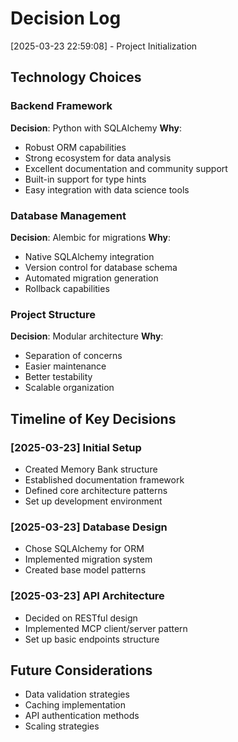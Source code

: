 # Decision Log

[2025-03-23 22:59:08] - Project Initialization

## Technology Choices

### Backend Framework
**Decision**: Python with SQLAlchemy
**Why**: 
- Robust ORM capabilities
- Strong ecosystem for data analysis
- Excellent documentation and community support
- Built-in support for type hints
- Easy integration with data science tools

### Database Management
**Decision**: Alembic for migrations
**Why**:
- Native SQLAlchemy integration
- Version control for database schema
- Automated migration generation
- Rollback capabilities

### Project Structure
**Decision**: Modular architecture
**Why**:
- Separation of concerns
- Easier maintenance
- Better testability
- Scalable organization

## Timeline of Key Decisions

### [2025-03-23] Initial Setup
- Created Memory Bank structure
- Established documentation framework
- Defined core architecture patterns
- Set up development environment

### [2025-03-23] Database Design
- Chose SQLAlchemy for ORM
- Implemented migration system
- Created base model patterns

### [2025-03-23] API Architecture
- Decided on RESTful design
- Implemented MCP client/server pattern
- Set up basic endpoints structure

## Future Considerations
- Data validation strategies
- Caching implementation
- API authentication methods
- Scaling strategies